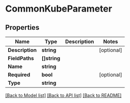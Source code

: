 # CommonKubeParameter

## Properties

Name | Type | Description | Notes
------------ | ------------- | ------------- | -------------
**Description** | **string** |  | [optional] 
**FieldPaths** | **[]string** |  | 
**Name** | **string** |  | 
**Required** | **bool** |  | [optional] 
**Type** | **string** |  | 

[[Back to Model list]](../README.md#documentation-for-models) [[Back to API list]](../README.md#documentation-for-api-endpoints) [[Back to README]](../README.md)


